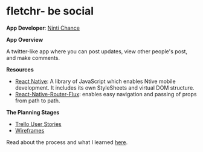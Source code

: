 # fletchr- be social


**App Developer**: 
[Ninti Chance](https://github.com/nintichance)

**App Overview**

A twitter-like app where you can post updates, view other people's post, and make comments.

**Resources**
* [React Native](https://facebook.github.io/react-native/docs/getting-started.html): A library of JavaScript which enables Ntive mobile development. It includes its own StyleSheets and virtual DOM structure.
* [React-Native-Router-Flux](https://github.com/aksonov/react-native-router-flux): enables easy navigation and passing of props from path to path.


**The Planning Stages**

* [Trello User Stories](https://trello.com/b/sgSaQDLf/fletchr)
* [Wireframes](https://www.figma.com/file/DIML1LL5S46y5chCF1sZjE/fletchr)

Read about the process and what I learned [here](https://medium.com/@nintichance/building-out-twitter-like-app-307811a6e632). 